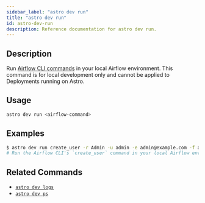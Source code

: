```yaml
---
sidebar_label: "astro dev run"
title: "astro dev run"
id: astro-dev-run
description: Reference documentation for astro dev run.
---
```


## Description

Run [Airflow CLI commands](https://airflow.apache.org/docs/apache-airflow/stable/cli-and-env-variables-ref.html) in your local Airflow environment. This command is for local development only and cannot be applied to Deployments running on Astro.

## Usage

```sh
astro dev run <airflow-command>
```

## Examples

```sh
$ astro dev run create_user -r Admin -u admin -e admin@example.com -f admin -l user -p admin
# Run the Airflow CLI's `create_user` command in your local Airflow environment
```

## Related Commands

- [`astro dev logs`](cli-reference/astro-dev-logs.md)
- [`astro dev ps`](cli-reference/astro-dev-ps.md)
